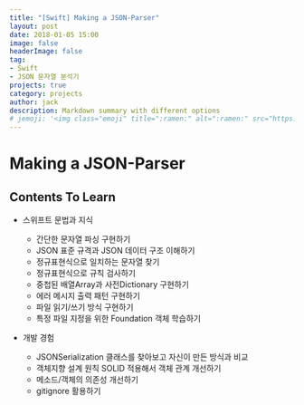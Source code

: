 ```yaml
---
title: "[Swift] Making a JSON-Parser"
layout: post
date: 2018-01-05 15:00
image: false
headerImage: false
tag:
- Swift
- JSON 문자열 분석기
projects: true
category: projects
author: jack
description: Markdown summary with different options
# jemoji: '<img class="emoji" title=":ramen:" alt=":ramen:" src="https://assets.github.com/images/icons/emoji/unicode/1f35c.png" height="20" width="20" align="absmiddle">'
---
```


# Making a JSON-Parser
## Contents To Learn

- 스위프트 문법과 지식
  - 간단한 문자열 파싱 구현하기
  - JSON 표준 규격과 JSON 데이터 구조 이해하기
  - 정규표현식으로 일치하는 문자열 찾기
  - 정규표현식으로 규칙 검사하기
  - 중첩된 배열Array과 사전Dictionary 구현하기
  - 에러 메시지 출력 패턴 구현하기
  - 파일 읽기/쓰기 방식 구현하기
  - 특정 파일 지정을 위한 Foundation 객체 학습하기

- 개발 경험
  - JSONSerialization 클래스를 찾아보고 자신이 만든 방식과 비교
  - 객체지향 설계 원칙 SOLID 적용해서 객체 관계 개선하기
  - 메소드/객체의 의존성 개선하기
  - gitignore 활용하기
